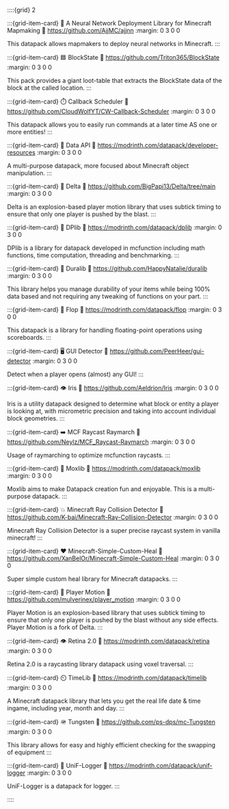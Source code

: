 ::::{grid} 2

:::{grid-item-card} 🧠 A Neural Network Deployment Library for Minecraft Mapmaking
:link: https://github.com/AjjMC/ajjnn
:margin: 0 3 0 0

This datapack allows mapmakers to deploy neural networks in Minecraft.
:::

:::{grid-item-card} 🟦 BlockState
:link: https://github.com/Triton365/BlockState
:margin: 0 3 0 0

This pack provides a giant loot-table that extracts the BlockState data of the block at the called location.
:::

:::{grid-item-card} ⏱️ Callback Scheduler
:link: https://github.com/CloudWolfYT/CW-Callback-Scheduler
:margin: 0 3 0 0

This datapack allows you to easily run commands at a later time AS one or more entities!
:::

:::{grid-item-card} 📙 Data API
:link: https://modrinth.com/datapack/developer-resources
:margin: 0 3 0 0

A multi-purpose datapack, more focused about Minecraft object manipulation.
:::

:::{grid-item-card} 🔻 Delta
:link: https://github.com/BigPapi13/Delta/tree/main
:margin: 0 3 0 0

Delta is an explosion-based player motion library that uses subtick timing to ensure that only one player is pushed by the blast.
:::

:::{grid-item-card} 📕 DPlib
:link: https://modrinth.com/datapack/dplib
:margin: 0 3 0 0

DPlib is a library for datapack developed in mcfunction including math functions, time computation, threading and benchmarking.
:::

:::{grid-item-card} 📕 Duralib
:link: https://github.com/HappyNatalie/duralib
:margin: 0 3 0 0

This library helps you manage durability of your items while being 100% data based and not requiring any tweaking of functions on your part.
:::

:::{grid-item-card} 🔢 Flop
:link: https://modrinth.com/datapack/flop
:margin: 0 3 0 0

This datapack is a library for handling floating-point operations using scoreboards.
:::

:::{grid-item-card} 🖥️ GUI Detector
:link: https://github.com/PeerHeer/gui-detector
:margin: 0 3 0 0

Detect when a player opens (almost) any GUI!
:::

:::{grid-item-card} 👁️ Iris
:link: https://github.com/Aeldrion/Iris
:margin: 0 3 0 0

Iris is a utility datapack designed to determine what block or entity a player is looking at, with micrometric precision and taking into account individual block geometries.
:::

:::{grid-item-card} ➡️ MCF Raycast Raymarch
:link: https://github.com/Neylz/MCF_Raycast-Raymarch
:margin: 0 3 0 0

Usage of raymarching to optimize mcfunction raycasts.
:::

:::{grid-item-card} 🔨 Moxlib
:link: https://modrinth.com/datapack/moxlib
:margin: 0 3 0 0

Moxlib aims to make Datapack creation fun and enjoyable. This is a multi-purpose datapack.
:::

:::{grid-item-card} 💥 Minecraft Ray Collision Detector
:link: https://github.com/K-bai/Minecraft-Ray-Collision-Detector
:margin: 0 3 0 0

Minecraft Ray Collision Detector is a super precise raycast system in vanilla minecraft!
:::

:::{grid-item-card} ❤️ Minecraft-Simple-Custom-Heal
:link: https://github.com/XanBelOr/Minecraft-Simple-Custom-Heal
:margin: 0 3 0 0

Super simple custom heal library for Minecraft datapacks.
:::

:::{grid-item-card} 🏃 Player Motion
:link: https://github.com/mulverinex/player_motion
:margin: 0 3 0 0

Player Motion is an explosion-based library that uses subtick timing to ensure that only one player is pushed by the blast without any side effects.
Player Motion is a fork of Delta.
:::

:::{grid-item-card} 👁️ Retina 2.0
:link: https://modrinth.com/datapack/retina
:margin: 0 3 0 0

Retina 2.0 is a raycasting library datapack using voxel traversal.
:::

:::{grid-item-card} ⏲️ TimeLib
:link: https://modrinth.com/datapack/timelib
:margin: 0 3 0 0

A Minecraft datapack library that lets you get the real life date & time ingame, including year, month and day.
:::

:::{grid-item-card} 🪖 Tungsten
:link: https://github.com/ps-dps/mc-Tungsten
:margin: 0 3 0 0

This library allows for easy and highly efficient checking for the swapping of equipment
:::

:::{grid-item-card} 📝 UniF-Logger
:link: https://modrinth.com/datapack/unif-logger
:margin: 0 3 0 0

UniF-Logger is a datapack for logger.
:::

::::
